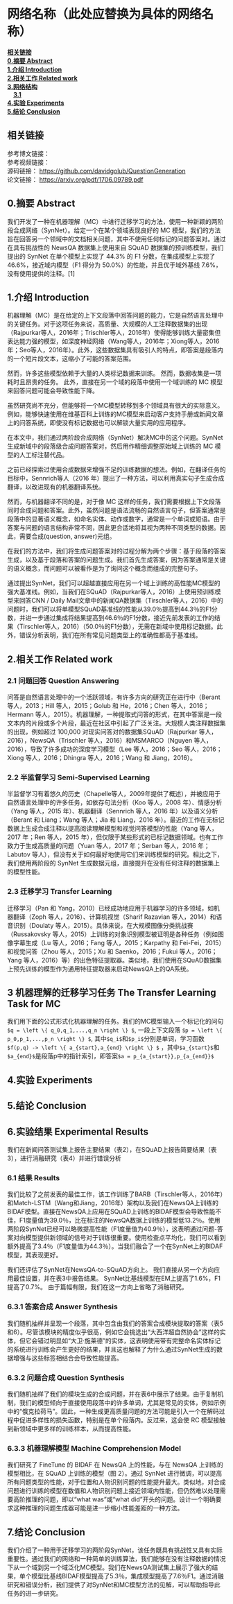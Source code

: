 # 网络名称（此处应替换为具体的网络名称）

[**相关链接**](#相关链接)  
[**0.摘要 Abstract**](#0.摘要Abstract)  
[**1.介绍 Introduction**](#1.介绍Introduction)  
[**2.相关工作 Related work**](#2.相关工作Relatedwork)  
[**3.网络结构**](#3.网络结构)  
&emsp;[**3.1**](#3.1)  
[**4.实验 Experiments**](#4.实验Experiments)  
[**5.结论 Conclusion**](#5.结论Conclusion)  



## 相关链接
参考博文链接：  
参考视频链接：  
源码链接：  https://github.com/davidgolub/QuestionGeneration  
论文链接：  https://arxiv.org/pdf/1706.09789.pdf  

<a id="0.摘要Abstract"></a>
## 0.摘要 Abstract

我们开发了一种在机器理解（MC）中进行迁移学习的方法，使用一种新颖的两阶段合成网络（SynNet）。给定一个在某个领域表现良好的 MC 模型，我们的方法旨在回答另一个领域中的文档相关问题，其中不使用任何标记的问题答案对。通过在具有挑战性的 NewsQA 数据集上使用来自 SQuAD 数据集的预训练模型，我们提出的 SynNet 在单个模型上实现了 44.3% 的 F1 分数，在集成模型上实现了 46.6%，接近域内模型（F1 得分为 50.0%）的性能，并且优于域外基线 7.6%，没有使用提供的注释。[1]

<a id="1.介绍Introduction"></a>
## 1.介绍 Introduction

机器理解（MC）是在给定的上下文段落中回答问题的能力，它是自然语言处理中的关键任务。对于这项任务来说，高质量、大规模的人工注释数据集的出现（Rajpurkar等人，2016年；Trischler等人，2016年）使得能够训练大量密集但表达能力强的模型，如深度神经网络（Wang等人，2016年；Xiong等人，2016年；Seo等人，2016年）。此外，这些数据集具有吸引人的特点，即答案是段落内的一个短片段文本，这缩小了可能的答案范围。

然而，许多这些模型依赖于大量的人类标记数据来训练。 然而，数据收集是一项耗时且昂贵的任务。 此外，直接在另一个域的段落中使用一个域训练的 MC 模型来回答问题可能会导致性能下降。

虽然研究尚不充分，但能够将一个MC模型转移到多个领域具有很大的实际意义。例如，能够快速使用在维基百科上训练的MC模型来启动客户支持手册或新闻文章上的问答系统，即使没有标记数据也可以解锁大量实用的应用程序。

在本文中，我们通过两阶段合成网络（SynNet）解决MC中的这个问题。SynNet 生成新域中的段落级合成问题答案对，然后用作精细调整原始域上训练的 MC 模型的人工标注替代品。

之前已经探索过使用合成数据来增强不足的训练数据的想法。例如，在翻译任务的目标中，Sennrich等人（2016 年）提出了一种方法，可以利用真实句子生成合成翻译，以改进现有的机器翻译系统。

然而，与机器翻译不同的是，对于像 MC 这样的任务，我们需要根据上下文段落同时合成问题和答案。此外，虽然问题是语法流畅的自然语言句子，但答案通常是段落中的显著语义概念，如命名实体、动作或数字，通常是一个单词或短语。由于答案与问题的语言结构非常不同，因此更合适地将其视为两种不同类型的数据。因此，需要合成(question, answer)元组。

在我们的方法中，我们将生成问题答案对的过程分解为两个步骤：基于段落的答案生成，以及基于段落和答案的问题生成。我们首先生成答案，因为答案通常是关键的语义概念，而问题可以被看作是为了询问这个概念而组成的完整句子。

通过提出SynNet，我们可以超越直接应用在另一个域上训练的高性能MC模型的强大基准线。例如，当我们在SQuAD（Rajpurkar等人，2016）上使用预训练模型来回答CNN / Daily Mail文章中的新闻QA数据集（Tirschler等人，2016）中的问题时，我们可以将单模型SQuAD基准线的性能从39.0％提高到44.3％的F1分数，并进一步通过集成将结果提高到46.6％的F1分数，接近先前发表的工作的结果（Tirschler等人，2016）（50.0％的F1分数），无需在新域中使用标记数据。此外，错误分析表明，我们在所有常见问题类型上的准确性都高于基准线。

<a id="2.相关工作Relatedwork"></a>
## 2.相关工作 Related work

<a id="2.1问题回答"></a>
### 2.1 问题回答 Question Answering

问答是自然语言处理中的一个活跃领域，有许多方向的研究正在进行中（Berant 等人，2013；Hill 等人，2015；Golub 和 He，2016；Chen 等人，2016；Hermann 等人，2015）。机器理解，一种提取式问答的形式，在其中答案是一段文本内的片段或多个片段，最近在社区中引起了广泛关注。大规模人类注释数据集的出现，例如超过 100,000 对现实问答对的数据集SQuAD（Rajpurkar 等人，2016），NewsQA（Trischler 等人，2016）和MSMARCO（Nguyen 等人，2016），导致了许多成功的深度学习模型（Lee 等人，2016；Seo 等人，2016；Xiong 等人，2016；Dhingra 等人，2016；Wang 和 Jiang，2016）。

<a id="2.2半监督学习"></a>
### 2.2 半监督学习 Semi-Supervised Learning

半监督学习有着悠久的历史（Chapelle等人，2009年提供了概述），并被应用于自然语言处理中的许多任务，如依存句法分析（Koo 等人，2008 年）、情感分析（Yang 等人，2015 年）、机器翻译（Sennrich 等人，2016 年）以及语义分析（Berant 和 Liang；Wang 等人；Jia 和 Liang，2016 年）。最近的工作在无标记数据上生成合成注释以提高阅读理解模型和视觉问答模型的性能（Yang 等人，2017 年；Ren 等人，2015 年），但仅限于某些形式的已标记数据领域。也有工作致力于生成高质量的问题（Yuan 等人，2017 年；Serban 等人，2016 年；Labutov 等人），但没有关于如何最好地使用它们来训练模型的研究。相比之下，我们使用两阶段的 SynNet 生成数据元组，直接提升在没有任何注释的数据集上的模型性能。

<a id="2.3迁移学习"></a>
### 2.3 迁移学习 Transfer Learning

迁移学习（Pan 和 Yang，2010）已经成功地应用于机器学习的许多领域，如机器翻译（Zoph 等人，2016）、计算机视觉（Sharif Razavian 等人，2014）和语音识别（Doulaty 等人，2015）。具体来说，在大规模图像分类挑战赛（Russakovsky 等人，2015）上训练的对象识别模型被证明是各种任务（例如图像字幕生成（Lu 等人，2016；Fang 等人，2015；Karpathy 和 Fei-Fei，2015）和视觉问答（Zhou 等人，2015；Xu 和 Saenko，2016；Fukui 等人，2016；Yang 等人，2016）等）的出色特征提取器。类似地，我们使用在SQuAD数据集上预先训练的模型作为通用特征提取器来启动NewsQA上的QA系统。

<a id="3.机器理解的迁移学习任务TheTransferLearningTaskforMC"></a>
## 3 机器理解的迁移学习任务 The Transfer Learning Task for MC


我们用下面的公式形式化机器理解的任务。我们的MC模型输入一个标记化的问句  `$q = \left \{ q_0,q_1,...,q_n \right \} $`, 一段上下文段落 `$p = \left \{ p_0,p_1,...,p_n \right \} $`, 其中`$q_i$`和`$p_i$`分别是单词，学习函数`$f(p,q) -> \left \{ a_{start},a_{end} \right \} $` ，其中`$a_{start}$`和`$a_{end}$`是段落p中的指针索引，即答案`$a = p_{a_{start}},p_{a_{end}}$`

<a id="4.实验Experiments"></a>
## 4.实验 Experiments

<a id="5.结论Conclusion"></a>
## 5.结论 Conclusion

<a id="6.实验结果ExperimentalResults"></a>
## 6.实验结果 Experimental Results

我们在新闻问答测试集上报告主要结果（表2），在SQuAD上报告简要结果（表3），进行消融研究（表4）并进行错误分析

<a id="6.1结果"></a>
### 6.1 结果 Results

我们比较了之前发表的最佳工作，该工作训练了BARB（Tirschler等人，2016年）和Match-LSTM（Wang和Jiang，2016年）架构以及我们在NewsQA上训练的BIDAF模型。直接在NewsQA上应用在SQuAD上训练的BIDAF模型会导致性能不佳，F1度量值为39.0％，比在标注的NewsQA数据上训练的模型低13.2％。使用两阶段SynNet已经可以略微提高性能（F1度量值为40.9％），这表明通过问题-答案对向模型提供新领域的信号对于训练很重要。使用检查点平均化，我们可以看到额外提高了3.4％（F1度量值为44.3％）。当我们融合了一个在SynNet上的BIDAF模型，其表现更好。

我们还评估了SynNet在NewsQA-to-SQuAD方向上。 我们直接从另一个方向应用最佳设置，并在表3中报告结果。 SynNet比基线模型在EM上提高了1.6%，F1提高了0.7%。 由于篇幅有限，我们在这一方向上省略了消融研究。

<a id="6.3.1答案合成"></a>
### 6.3.1 答案合成 Answer Synthesis

我们随机抽样并呈现一个段落，其中包含由我们的答案合成模块提取的答案（表5和6）。尽管该模块的精度似乎很高，例如它会挑选出“大西洋超自然协会”这样的实体，但它会错过明显如“大卫·施莱德”的实体，这表明使用带有完整命名实体标记的系统进行训练会产生更好的结果，并且这也解释了为什么通过SynNet生成的数据增强与这些标签相结合会导致性能提高。

<a id="6.3.2问题合成"></a>
### 6.3.2 问题合成 Question Synthesis

我们随机抽样了我们的模块生成的合成问题，并在表6中展示了结果。由于复制机制，我们的模型倾向于直接使用段落中的许多单词，尤其是常见的实体，例如示例中的“俄克拉荷马”。因此，一种生成更高质量问题的方法可能是引入一个在解码过程中促进多样性的损失函数，特别是在单个段落内。反过来，这会使 RC 模型接触到新领域中更多样的训练样本，从而提高性能。

<a id="6.3.3机器理解模型"></a>
### 6.3.3 机器理解模型 Machine Comprehension Model

我们研究了 FineTune 的 BIDAF 在 NewsQA 上的性能，与在 NewsQA 上训练的模型相比，在 SQuAD 上训练的模型（图 2）。通过 SynNet 进行微调，可以提高所有问题类型的性能，对于位置和人物识别问题的性能提升最大。类似地，对合成问题进行训练的模型在数值和人物识别问题上接近领域内性能，但仍然难以处理需要高阶推理的问题，即以“what was”或“what did”开头的问题。设计一个明确要求这种推理的问题生成器可能是进一步缩小性能差距的一种方法。

<a id="7.结论Conclusion"></a>
## 7.结论 Conclusion

我们介绍了一种用于迁移学习的两阶段SynNet，该任务既具有挑战性又具有实际重要性。通过我们的网络和一种简单的训练算法，我们能够在没有注释数据的情况下从一个域到另一个域泛化MC模型。我们在NewsQA测试集上展示了强大的结果，单个模型比基线BIDAF模型提高了5.3％，集成模型提高了7.6％F1。通过消融研究和错误分析，我们提供了对SynNet和MC模型方法的见解，可以帮助指导此任务的进一步研究。







